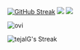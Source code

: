  
[![GitHub Streak](https://streak-stats.demolab.com?user=tejaIG&theme=gruvbox)](https://git.io/streak-stats) 
![](https://raw.githubusercontent.com/tejaIG/cf-stats/main/output/light_card.svg#gh-dark-mode-only)
![](https://raw.githubusercontent.com/tejaIG/cf-stats/main/output/light_card.svg)

<img src="https://github-readme-stats.vercel.app/api/top-langs?username=tejaIG&show_icons=true&locale=en&layout=compact&theme=chartreuse-dark" alt="ovi" />

![tejaIG's Streak](https://github-readme-streak-stats.herokuapp.com/?user=tejaIG&theme=tokyonight&hide_border=true)

<!--
**tejaIG/tejaIG** is a ✨ _special_ ✨ repository because its `README.md` (this file) appears on your GitHub profile.

Here are some ideas to get you started:

- 🔭 I’m currently working on ...
- 🌱 I’m currently learning ...
- 👯 I’m looking to collaborate on ...
- 🤔 I’m looking for help with ...
- 💬 Ask me about ...
- 📫 How to reach me: ...
- 😄 Pronouns: ...
- ⚡ Fun fact: ...
-->
